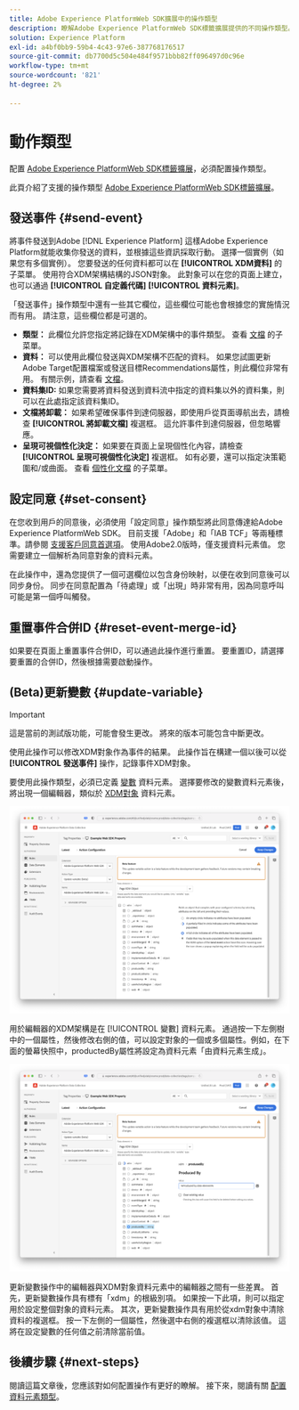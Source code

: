 ```yaml
---
title: Adobe Experience PlatformWeb SDK擴展中的操作類型
description: 瞭解Adobe Experience PlatformWeb SDK標籤擴展提供的不同操作類型。
solution: Experience Platform
exl-id: a4bf0bb9-59b4-4c43-97e6-387768176517
source-git-commit: db7700d5c504e484f9571bbb82ff096497d0c96e
workflow-type: tm+mt
source-wordcount: '821'
ht-degree: 2%

---
```



# 動作類型

配置 [Adobe Experience PlatformWeb SDK標籤擴展](web-sdk-extension-configuration.md)，必須配置操作類型。

此頁介紹了支援的操作類型 [Adobe Experience PlatformWeb SDK標籤擴展](web-sdk-extension-configuration.md)。

## 發送事件 {#send-event}

將事件發送到Adobe [!DNL Experience Platform] 這樣Adobe Experience Platform就能收集你發送的資料，並根據這些資訊採取行動。 選擇一個實例（如果您有多個實例）。 您要發送的任何資料都可以在 **[!UICONTROL XDM資料]** 的子菜單。 使用符合XDM架構結構的JSON對象。 此對象可以在您的頁面上建立，也可以通過 **[!UICONTROL 自定義代碼]** **[!UICONTROL 資料元素]**。

「發送事件」操作類型中還有一些其它欄位，這些欄位可能也會根據您的實施情況而有用。 請注意，這些欄位都是可選的。

- **類型：** 此欄位允許您指定將記錄在XDM架構中的事件類型。 查看 [文檔](https://experienceleague.adobe.com/docs/experience-platform/edge/fundamentals/tracking-events.html?lang=en#using-the-sendbeacon-api) 的子菜單。
- **資料：** 可以使用此欄位發送與XDM架構不匹配的資料。 如果您試圖更新Adobe Target配置檔案或發送目標Recommendations屬性，則此欄位非常有用。 有關示例，請查看 [文檔](https://experienceleague.adobe.com/docs/experience-platform/edge/fundamentals/tracking-events.html?lang=zh-Hant)。<!--- **Merge ID:** If you would like to specify a merge ID for your event, you can do so in this field. Please note that the solutions downstream are not able to merge your event data at this time. -->
- **資料集ID:** 如果您需要將資料發送到資料流中指定的資料集以外的資料集，則可以在此處指定該資料集ID。
- **文檔將卸載：** 如果希望確保事件到達伺服器，即使用戶從頁面導航出去，請檢查 **[!UICONTROL 將卸載文檔]** 複選框。 這允許事件到達伺服器，但忽略響應。
- **呈現可視個性化決定：** 如果要在頁面上呈現個性化內容，請檢查 **[!UICONTROL 呈現可視個性化決定]** 複選框。 如有必要，還可以指定決策範圍和/或曲面。 查看 [個性化文檔](../personalization/rendering-personalization-content.md#automatically-rendering-content) 的子菜單。

## 設定同意 {#set-consent}

在您收到用戶的同意後，必須使用「設定同意」操作類型將此同意傳達給Adobe Experience PlatformWeb SDK。 目前支援「Adobe」和「IAB TCF」等兩種標準。請參閱 [支援客戶同意首選項](../consent/supporting-consent.md)。 使用Adobe2.0版時，僅支援資料元素值。 您需要建立一個解析為同意對象的資料元素。

在此操作中，還為您提供了一個可選欄位以包含身份映射，以便在收到同意後可以同步身份。 同步在同意配置為「待處理」或「出現」時非常有用，因為同意呼叫可能是第一個呼叫觸發。

## 重置事件合併ID {#reset-event-merge-id}

如果要在頁面上重置事件合併ID，可以通過此操作進行重置。 要重置ID，請選擇要重置的合併ID，然後根據需要啟動操作。

## (Beta)更新變數 {#update-variable}

>[!IMPORTANT]
>
>這是當前的測試版功能，可能會發生更改。 將來的版本可能包含中斷更改。

使用此操作可以修改XDM對象作為事件的結果。 此操作旨在構建一個以後可以從 **[!UICONTROL 發送事件]** 操作，記錄事件XDM對象。

要使用此操作類型，必須已定義 [變數](data-element-types.md#variable) 資料元素。 選擇要修改的變數資料元素後，將出現一個編輯器，類似於 [XDM對象](data-element-types.md#xdm-object) 資料元素。

![](./assets/update-variable.png)

用於編輯器的XDM架構是在 [!UICONTROL 變數] 資料元素。 通過按一下左側樹中的一個屬性，然後修改右側的值，可以設定對象的一個或多個屬性。例如，在下面的螢幕快照中，productedBy屬性將設定為資料元素「由資料元素生成」。

![](./assets/update-variable-set-property.png)

更新變數操作中的編輯器與XDM對象資料元素中的編輯器之間有一些差異。 首先，更新變數操作具有標有「xdm」的根級別項。 如果按一下此項，則可以指定用於設定整個對象的資料元素。 其次，更新變數操作具有用於從xdm對象中清除資料的複選框。 按一下左側的一個屬性，然後選中右側的複選框以清除該值。 這將在設定變數的任何值之前清除當前值。

## 後續步驟 {#next-steps}

閱讀這篇文章後，您應該對如何配置操作有更好的瞭解。 接下來，閱讀有關 [配置資料元素類型](data-element-types.md)。
